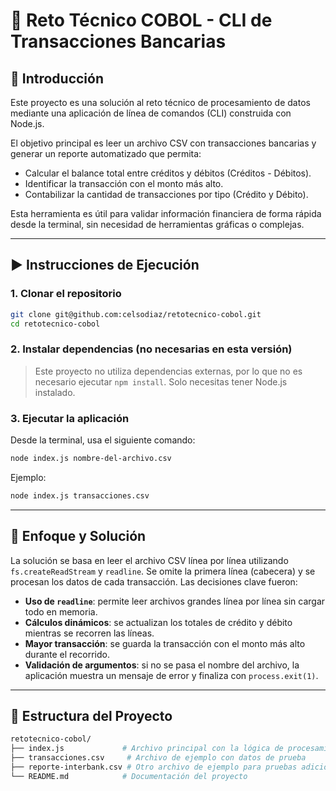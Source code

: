 
# 💼 Reto Técnico COBOL - CLI de Transacciones Bancarias

## 🧩 Introducción

Este proyecto es una solución al reto técnico de procesamiento de datos mediante una aplicación de línea de comandos (CLI) construida con Node.js.

El objetivo principal es leer un archivo CSV con transacciones bancarias y generar un reporte automatizado que permita:

- Calcular el balance total entre créditos y débitos (Créditos - Débitos).
- Identificar la transacción con el monto más alto.
- Contabilizar la cantidad de transacciones por tipo (Crédito y Débito).

Esta herramienta es útil para validar información financiera de forma rápida desde la terminal, sin necesidad de herramientas gráficas o complejas.

---

## ▶️ Instrucciones de Ejecución

### 1. Clonar el repositorio

```bash
git clone git@github.com:celsodiaz/retotecnico-cobol.git
cd retotecnico-cobol
```

### 2. Instalar dependencias (no necesarias en esta versión)

> Este proyecto no utiliza dependencias externas, por lo que no es necesario ejecutar `npm install`. Solo necesitas tener Node.js instalado.

### 3. Ejecutar la aplicación

Desde la terminal, usa el siguiente comando:

```bash
node index.js nombre-del-archivo.csv
```

Ejemplo:

```bash
node index.js transacciones.csv
```

---

## 🧠 Enfoque y Solución

La solución se basa en leer el archivo CSV línea por línea utilizando `fs.createReadStream` y `readline`. Se omite la primera línea (cabecera) y se procesan los datos de cada transacción. Las decisiones clave fueron:

- **Uso de `readline`**: permite leer archivos grandes línea por línea sin cargar todo en memoria.
- **Cálculos dinámicos**: se actualizan los totales de crédito y débito mientras se recorren las líneas.
- **Mayor transacción**: se guarda la transacción con el monto más alto durante el recorrido.
- **Validación de argumentos**: si no se pasa el nombre del archivo, la aplicación muestra un mensaje de error y finaliza con `process.exit(1)`.

---

## 📁 Estructura del Proyecto

```bash
retotecnico-cobol/
├── index.js             # Archivo principal con la lógica de procesamiento CSV y generación de reporte
├── transacciones.csv     # Archivo de ejemplo con datos de prueba
├── reporte-interbank.csv # Otro archivo de ejemplo para pruebas adicionales
└── README.md            # Documentación del proyecto
```
